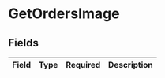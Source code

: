# GetOrdersImage


## Fields

| Field       | Type        | Required    | Description |
| ----------- | ----------- | ----------- | ----------- |